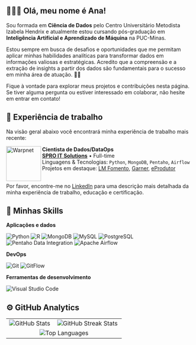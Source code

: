 ## 👩🏻‍💻 Olá, meu nome é Ana!


Sou formada em **Ciência de Dados** pelo Centro Universitário Metodista Izabela Hendrix e atualmente estou cursando pós-graduação em **Inteligência Artificial e Aprendizado de Máquina** na PUC-Minas.

Estou sempre em busca de desafios e oportunidades que me permitam aplicar minhas habilidades analíticas para transformar dados em informações valiosas e estratégicas. Acredito que a compreensão e a extração de insights a partir dos dados são fundamentais para o sucesso em minha área de atuação. 🎲💚
 
Fique à vontade para explorar meus projetos e contribuições nesta página. Se tiver alguma pergunta ou estiver interessado em colaborar, não hesite em entrar em contato!


## 💼 Experiência de trabalho

Na visão geral abaixo você encontrará minha experiência de trabalho mais recente:

[<img align="left" height="94px" width="94px" alt="Warpnet" src="https://github.com/anamariapego/anamariapego/assets/57241391/e09e5324-db07-4fbf-9883-d81a9050011d"/>](https://spro.com.br/)

**Cientista de Dados/DataOps** \
[**SPRO IT Solutions**](https://spro.com.br/) • Full-time \
Linguagens & Tecnologias: `Python`, `MongoDB`, `Pentaho`, `Airflow`\
Projetos em destaque: [LM Fomento](https://spro.com.br/controle-de-proteina-animal/), [Garner](https://spro.com.br/garner/), [eProdutor](https://eprodutor.com.br/)
<br/>
<br/>

Por favor, encontre-me no [LinkedIn](https://www.linkedin.com/in/iuricode/) para uma descrição mais detalhada da minha experiência de trabalho, educação e certificação.


## 🌟 Minhas Skills

**Aplicações e dados**

![Python](https://img.shields.io/badge/-Python-3776AB?style=flat&logo=Python&logoColor=white)
![R](https://img.shields.io/badge/-R-276DC3?style=flat&logo=R&logoColor=white)
![MongoDB](https://img.shields.io/badge/-MongoDB-47A248?style=flat&logo=MongoDB&logoColor=white)
![MySQL](https://img.shields.io/badge/-MySQL-333333?style=flat&logo=mysql)
![PostgreSQL](https://img.shields.io/badge/-PostgreSQL-336791?style=flat&logo=PostgreSQL&logoColor=white)
![Pentaho Data Integration](https://img.shields.io/badge/-Pentaho%20Data%20Integration-005DAA?style=flat&logo=Pentaho&logoColor=white)
![Apache Airflow](https://img.shields.io/badge/-Apache%20Airflow-017CEE?style=flat&logo=Apache-Airflow&logoColor=white)

**DevOps**

![Git](https://img.shields.io/badge/-Git-333333?style=flat&logo=git)
![GitFlow](https://img.shields.io/badge/-GitFlow-333333?style=flat&logo=gitflow)

**Ferramentas de desenvolvimento**

![Visual Studio Code](https://img.shields.io/badge/-Visual%20Studio%20Code-333333?style=flat&logo=visual-studio-code&logoColor=007ACC)


## ⚙️ GitHub Analytics

<table>
  <tr>
    <td>
      <img
        align="left"
        src="https://github-readme-stats-eight-theta.vercel.app/api?username=anamariapego&show_icons=true&theme=vue-dark&include_all_commits=true&count_private=true"
        alt="GitHub Stats"
      />
    </td>
    <td>
      <img
        align="left"
        src="https://github-readme-streak-stats.herokuapp.com/?user=anamariapego&theme=vue-dark&hide_border=false"
        alt="GitHub Streak Stats"
      />
    </td>
  </tr>
  <tr>
    <td colspan="2" align="center">
      <img
        src="https://github-readme-stats.vercel.app/api/top-langs/?username=anamariapego&theme=vue-dark&hide_border=false&include_all_commits=true&count_private=true&layout=compact"
        alt="Top Languages"
      />
    </td>
  </tr>
</table>



